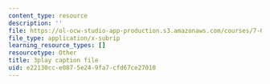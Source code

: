 ```yaml
---
content_type: resource
description: ''
file: https://ol-ocw-studio-app-production.s3.amazonaws.com/courses/7-01sc-fundamentals-of-biology-fall-2011/e22130cce0875e249fa7cfd67ce27010_2TL8rY9Rc_A.vtt
file_type: application/x-subrip
learning_resource_types: []
resourcetype: Other
title: 3play caption file
uid: e22130cc-e087-5e24-9fa7-cfd67ce27010
---
```

